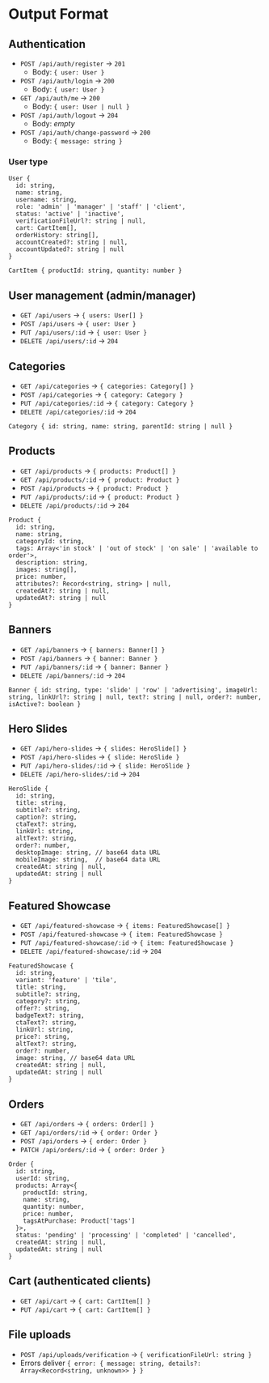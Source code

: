 ﻿# Output Format

## Authentication
- `POST /api/auth/register` → `201`
  - Body: `{ user: User }`
- `POST /api/auth/login` → `200`
  - Body: `{ user: User }`
- `GET /api/auth/me` → `200`
  - Body: `{ user: User | null }`
- `POST /api/auth/logout` → `204`
  - Body: _empty_
- `POST /api/auth/change-password` → `200`
  - Body: `{ message: string }`

### User type
```
User {
  id: string,
  name: string,
  username: string,
  role: 'admin' | 'manager' | 'staff' | 'client',
  status: 'active' | 'inactive',
  verificationFileUrl?: string | null,
  cart: CartItem[],
  orderHistory: string[],
  accountCreated?: string | null,
  accountUpdated?: string | null
}
```

`CartItem { productId: string, quantity: number }`

## User management (admin/manager)
- `GET /api/users` → `{ users: User[] }`
- `POST /api/users` → `{ user: User }`
- `PUT /api/users/:id` → `{ user: User }`
- `DELETE /api/users/:id` → `204`

## Categories
- `GET /api/categories` → `{ categories: Category[] }`
- `POST /api/categories` → `{ category: Category }`
- `PUT /api/categories/:id` → `{ category: Category }`
- `DELETE /api/categories/:id` → `204`

`Category { id: string, name: string, parentId: string | null }`

## Products
- `GET /api/products` → `{ products: Product[] }`
- `GET /api/products/:id` → `{ product: Product }`
- `POST /api/products` → `{ product: Product }`
- `PUT /api/products/:id` → `{ product: Product }`
- `DELETE /api/products/:id` → `204`

```
Product {
  id: string,
  name: string,
  categoryId: string,
  tags: Array<'in stock' | 'out of stock' | 'on sale' | 'available to order'>,
  description: string,
  images: string[],
  price: number,
  attributes?: Record<string, string> | null,
  createdAt?: string | null,
  updatedAt?: string | null
}
```

## Banners
- `GET /api/banners` → `{ banners: Banner[] }`
- `POST /api/banners` → `{ banner: Banner }`
- `PUT /api/banners/:id` → `{ banner: Banner }`
- `DELETE /api/banners/:id` → `204`

`Banner { id: string, type: 'slide' | 'row' | 'advertising', imageUrl: string, linkUrl?: string | null, text?: string | null, order?: number, isActive?: boolean }`

## Hero Slides
- `GET /api/hero-slides` → `{ slides: HeroSlide[] }`
- `POST /api/hero-slides` → `{ slide: HeroSlide }`
- `PUT /api/hero-slides/:id` → `{ slide: HeroSlide }`
- `DELETE /api/hero-slides/:id` → `204`

```
HeroSlide {
  id: string,
  title: string,
  subtitle?: string,
  caption?: string,
  ctaText?: string,
  linkUrl: string,
  altText?: string,
  order?: number,
  desktopImage: string, // base64 data URL
  mobileImage: string,  // base64 data URL
  createdAt: string | null,
  updatedAt: string | null
}
```

## Featured Showcase
- `GET /api/featured-showcase` → `{ items: FeaturedShowcase[] }`
- `POST /api/featured-showcase` → `{ item: FeaturedShowcase }`
- `PUT /api/featured-showcase/:id` → `{ item: FeaturedShowcase }`
- `DELETE /api/featured-showcase/:id` → `204`

```
FeaturedShowcase {
  id: string,
  variant: 'feature' | 'tile',
  title: string,
  subtitle?: string,
  category?: string,
  offer?: string,
  badgeText?: string,
  ctaText?: string,
  linkUrl: string,
  price?: string,
  altText?: string,
  order?: number,
  image: string, // base64 data URL
  createdAt: string | null,
  updatedAt: string | null
}
```

## Orders
- `GET /api/orders` → `{ orders: Order[] }`
- `GET /api/orders/:id` → `{ order: Order }`
- `POST /api/orders` → `{ order: Order }`
- `PATCH /api/orders/:id` → `{ order: Order }`

```
Order {
  id: string,
  userId: string,
  products: Array<{
    productId: string,
    name: string,
    quantity: number,
    price: number,
    tagsAtPurchase: Product['tags']
  }>,
  status: 'pending' | 'processing' | 'completed' | 'cancelled',
  createdAt: string | null,
  updatedAt: string | null
}
```

## Cart (authenticated clients)
- `GET /api/cart` → `{ cart: CartItem[] }`
- `PUT /api/cart` → `{ cart: CartItem[] }`

## File uploads
- `POST /api/uploads/verification` → `{ verificationFileUrl: string }`
- Errors deliver `{ error: { message: string, details?: Array<Record<string, unknown>> } }`
